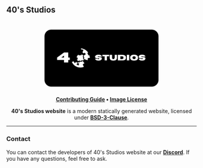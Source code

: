 ## 40's Studios

<h1 align="center">
    <a href="https://github.com/fortiesstudios" target="_blank">
        <img height="60%" width="60%" src="src\images\logo\banner-corner-60px.png"><br>
    </a>
</h1>

<p align="center">
    <b><a href="CONTRIBUTING.md">Contributing Guide</a> • <a href="src/images/logo/README.md">Image License</a></b>
</p>

<p align="center">
   <b>40's Studios website</b> is a modern statically generated website, licensed under <a href="LICENSE.md"><b>BSD-3-Clause</b></a>.
</p>

---

### Contact

You can contact the developers of 40's Studios website at our <b><a href="https://discord.gg/XnbXNQM">Discord</a></b>. If you have any questions, feel free to ask.
